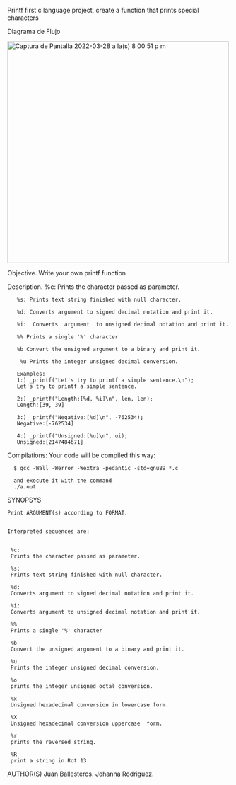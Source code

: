 Printf
first c language project, create a function that prints special characters

Diagrama de Flujo


<img width="501" alt="Captura de Pantalla 2022-03-28 a la(s) 8 00 51 p m" src="https://user-images.githubusercontent.com/91141739/160511573-c1668dcc-44c2-43e1-aa07-a8973756793e.png">

Objective.
Write your own printf function

Description.
       %c: Prints the character passed as parameter.

       %s: Prints text string finished with null character.

       %d: Converts argument to signed decimal notation and print it.

       %i:  Converts  argument  to unsigned decimal notation and print it.

       %% Prints a single '%' character

       %b Convert the unsigned argument to a binary and print it.

        %u Prints the integer unsigned decimal conversion.

       Examples:
       1:) _printf("Let's try to printf a simple sentence.\n");
       Let's try to printf a simple sentence.
       
       2:) _printf("Length:[%d, %i]\n", len, len);
       Length:[39, 39]
       
       3:) _printf("Negative:[%d]\n", -762534);
       Negative:[-762534]
       
       4:) _printf("Unsigned:[%u]\n", ui);
       Unsigned:[2147484671]

Compilations:
      Your code will be compiled this way:

      $ gcc -Wall -Werror -Wextra -pedantic -std=gnu89 *.c

      and execute it with the command 
      ./a.out

SYNOPSYS

    Print ARGUMENT(s) according to FORMAT.


    Interpreted sequences are:


     %c:
     Prints the character passed as parameter.

     %s:
     Prints text string finished with null character.

     %d:
     Converts argument to signed decimal notation and print it.

     %i:
     Converts argument to unsigned decimal notation and print it.

     %%
     Prints a single '%' character

     %b
     Convert the unsigned argument to a binary and print it.

     %u
     Prints the integer unsigned decimal conversion.

     %o
     prints the integer unsigned octal conversion.

     %x
     Unsigned hexadecimal conversion in lowercase form.

     %X
     Unsigned hexadecimal conversion uppercase  form. 

     %r
     prints the reversed string.

     %R
     print a string in Rot 13.
 AUTHOR(S)
        Juan Ballesteros.
        Johanna Rodriguez.
